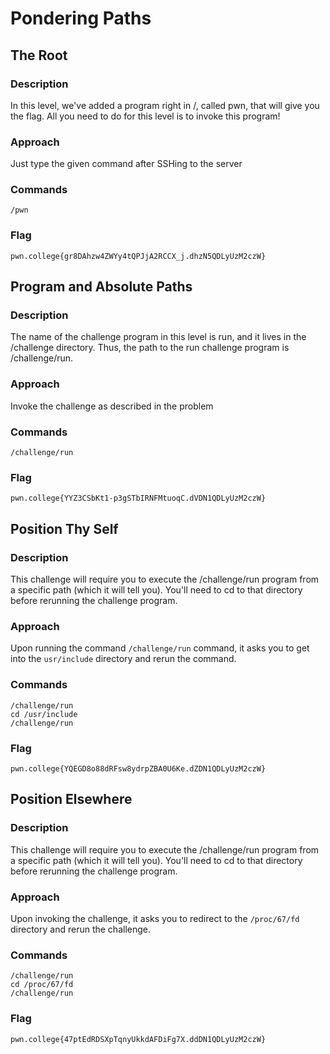 # Pondering Paths
## The Root
### Description
In this level, we've added a program right in /, called pwn, that will give you the flag. All you need to do for this level is to invoke this program!
### Approach
Just type the given command after SSHing to the server
### Commands
`/pwn`
### Flag
`pwn.college{gr8DAhzw4ZWYy4tQPJjA2RCCX_j.dhzN5QDLyUzM2czW}`

## Program and Absolute Paths
### Description
The name of the challenge program in this level is run, and it lives in the /challenge directory. Thus, the path to the run challenge program is /challenge/run.
### Approach
Invoke the challenge as described in the problem
### Commands
`/challenge/run`
### Flag
`pwn.college{YYZ3CSbKt1-p3gSTbIRNFMtuoqC.dVDN1QDLyUzM2czW}`

## Position Thy Self
### Description
This challenge will require you to execute the /challenge/run program from a specific path (which it will tell you). You'll need to cd to that directory before rerunning the challenge program.
### Approach
Upon running the command `/challenge/run` command, it asks you to get into the `usr/include` directory and rerun the command.
### Commands
```
/challenge/run
cd /usr/include
/challenge/run
```
### Flag
`pwn.college{YQEGD8o88dRFsw8ydrpZBA0U6Ke.dZDN1QDLyUzM2czW}`

## Position Elsewhere
### Description
This challenge will require you to execute the /challenge/run program from a specific path (which it will tell you). You'll need to cd to that directory before rerunning the challenge program.
### Approach
Upon invoking the challenge, it asks you to redirect to the `/proc/67/fd ` directory and rerun the challenge.
### Commands
```
/challenge/run
cd /proc/67/fd
/challenge/run
```
### Flag
`pwn.college{47ptEdRDSXpTqnyUkkdAFDiFg7X.ddDN1QDLyUzM2czW}`
